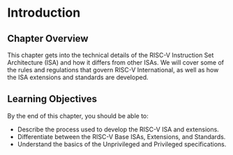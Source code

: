 # Introduction
## Chapter Overview
This chapter gets into the technical details of the RISC-V Instruction Set Architecture (ISA) and how it differs from other ISAs. We will cover some of the rules and regulations that govern RISC-V International, as well as how the ISA extensions and standards are developed.

## Learning Objectives
By the end of this chapter, you should be able to:
- Describe the process used to develop the RISC-V ISA and extensions.
- Differentiate between the RISC-V Base ISAs, Extensions, and Standards.
- Understand the basics of the Unprivileged and Privileged specifications.
